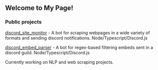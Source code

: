 ## Welcome to My Page!

### Public projects
[discord_site_monitor](https://github.com/EllAchE/discord_site_monitor) - A bot for scraping webpages in a wide variety of formats and sending discord notifications. Node/Typescript/Discord.js

[discord_embed_parser](https://github.com/EllAchE/discord_embed_parser) - A bot for regex-based filtering embeds sent in a discord guild. Node/Typescript/Discord.js

Currently working on NLP and web scraping projects.
